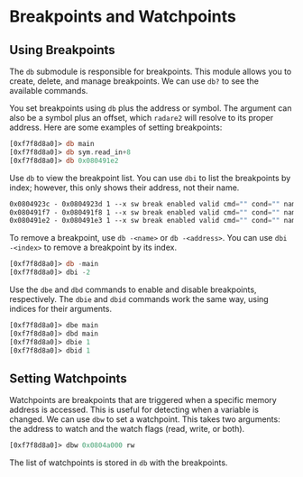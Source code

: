 # Breakpoints and Watchpoints

## Using Breakpoints

The `db` submodule is responsible for breakpoints. This module allows you to create, delete, and manage breakpoints. We can use `db?` to see the available commands.

You set breakpoints using `db` plus the address or symbol. The argument can also be a symbol plus an offset, which `radare2` will resolve to its proper address. Here are some examples of setting breakpoints:

```nasm
[0xf7f8d8a0]> db main
[0xf7f8d8a0]> db sym.read_in+8
[0xf7f8d8a0]> db 0x080491e2
```

Use `db` to view the breakpoint list. You can use `dbi` to list the breakpoints by index; however, this only shows their address, not their name.

```nasm
0x0804923c - 0x0804923d 1 --x sw break enabled valid cmd="" cond="" name="main" module="/home/joybuzzer/args"
0x080491f7 - 0x080491f8 1 --x sw break enabled valid cmd="" cond="" name="sym.read_in+8" module="/home/joybuzzer/args"
0x080491e2 - 0x080491e3 1 --x sw break enabled valid cmd="" cond="" name="0x080491e2" module="/home/joybuzzer/args"
```

To remove a breakpoint, use `db -<name>` or `db -<address>`. You can use `dbi -<index>` to remove a breakpoint by its index.

```nasm
[0xf7f8d8a0]> db -main
[0xf7f8d8a0]> dbi -2
```

Use the `dbe` and `dbd` commands to enable and disable breakpoints, respectively. The `dbie` and `dbid` commands work the same way, using indices for their arguments.

```nasm
[0xf7f8d8a0]> dbe main
[0xf7f8d8a0]> dbd main
[0xf7f8d8a0]> dbie 1
[0xf7f8d8a0]> dbid 1
```

## Setting Watchpoints

Watchpoints are breakpoints that are triggered when a specific memory address is accessed. This is useful for detecting when a variable is changed. We can use `dbw` to set a watchpoint. This takes two arguments: the address to watch and the watch flags (read, write, or both).

```nasm
[0xf7f8d8a0]> dbw 0x0804a000 rw
```

The list of watchpoints is stored in `db` with the breakpoints.
